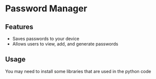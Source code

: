 <html>
  <body>
    <h1>Password Manager</h1>
    <h2>Features</h2>
    <ul>
      <li>Saves passwords to your device</li>
      <li>Allows users to view, add, and generate passwords</li>
    </ul>
    <h2>Usage</h2>
    <p>You may need to install some libraries that are used in the python code</p>
  </body>
</html>
